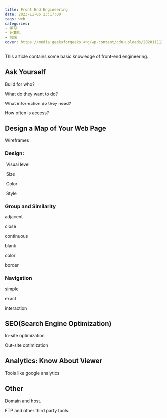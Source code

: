 ```yaml
---
title: Front End Engineering
date: 2023-11-06 23:17:00
tags: web
categories:
- 学习
- 计算机
- 前端
cover: https://media.geeksforgeeks.org/wp-content/cdn-uploads/20201111215809/How-to-Become-a-Front-End-Developer-in-2020.png
---
```


This article contains some basic knowledge of front-end engineering.

<!-- more -->

## Ask Yourself

Build for who?

What do they want to do?

What information do they need?

How often is access?



## Design a Map of Your Web Page

Wireframes



### Design:

​	Visual level

​		Size

​		Color

​		Style



### 	Group and Similarity

adjacent 

close

continuous 

blank

color

border



### Navigation

simple

exact

interaction 



## SEO(Search Engine Optimization)

In-site optimization

Out-site optimization



## Analytics: Know About Viewer 

Tools like google analytics



## Other

Domain and host.

FTP and other third party tools.
